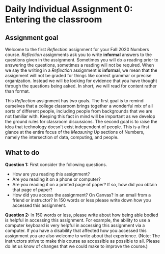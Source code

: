 # Daily Individual Assignment 0:  Entering the classroom

## Assignment goal

Welcome to the first *Reflection* assignment for your Fall 2020 Numbers course.  *Reflection* assignments ask you to write **informal** answers to the questions given in the assignment.  Sometimes you will do a reading prior to answering the questions, sometimes a reading will not be required.  When we say the writing in a *Reflection* assignment is **informal**, we mean that the assignment will not be graded for things like correct grammar or precise organization. Instead we will be looking for evidence that you have thought through the questions being asked.  In short, we will read for content rather than format.

This *Reflection* assignment has two goals. The first goal is to remind ourselves that a college classroom brings together a wonderful mix of all sorts of different people, including people from backgrounds that we are not familiar with. Keeping this fact in mind will be important as we develop the ground rules for classroom discussions. The second goal is to raise the idea that technology doesn't exist independent of people. This is a first glance at the entire focus of the *Measuring Up* sections of Numbers, namely the intersection of data, computing, and people.

## What to do

**Question 1:**  First consider the following questions.
* How are you reading this assignment? 
* Are you reading it on a phone or computer? 
* Are you reading it on a printed page of paper? If so, how did you obtain that page of paper?
* How did you access the assignment?  On Canvas? In an email from a friend or instructor?
In 150 words or less please write down how you accessed this assignment.

**Question 2:**  In 150 words or less, please write about how being able bodied is helpful in accessing this assignment. For example, the ability to use a computer keyboard is very helpful in accessing this assignment via a computer.  If you have a disability that affected how you accessed this assignment you are also welcome to write about that experience.  (Note:  The instructors strive to make this course as accessible as possible to all.  Please do let us know of changes that we could make to improve the course.)




